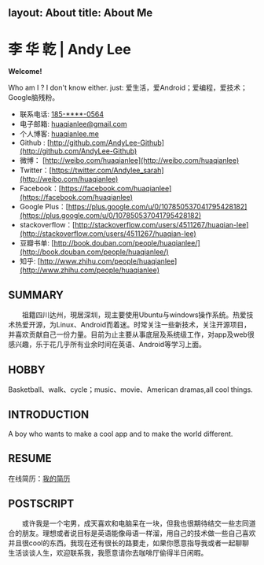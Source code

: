 layout: About
title: About Me
---
李 华 乾 | Andy Lee
=============

**Welcome!**

Who am I ? I don't know either. just: 爱生活，爱Android；爱编程，爱技术；Google脑残粉。

- 联系电话: [185-\****-0564](tel://180-\****-0564)
- 电子邮箱: <huaqianlee@gmail.com>
- 个人博客: [huaqianlee.me](http://huaqianlee.me)
- Github : [http://github.com/AndyLee-Github](http://github.com/AndyLee-Github)
- 微博： [http://weibo.com/huaqianlee](http://weibo.com/huaqianlee)
- Twitter：[https://twitter.com/Andylee_sarah](http://weibo.com/huaqianlee)
- Facebook：[https://facebook.com/huaqianlee](https://facebook.com/huaqianlee)
- Google Plus：[https://plus.google.com/u/0/107850537041795428182](https://plus.google.com/u/0/107850537041795428182)
- stackoverflow：[http://stackoverflow.com/users/4511267/huaqian-lee](http://stackoverflow.com/users/4511267/huaqian-lee)
- 豆瓣书单: [http://book.douban.com/people/huaqianlee/](http://book.douban.com/people/huaqianlee/)
- 知乎:  [http://www.zhihu.com/people/huaqianlee](http://www.zhihu.com/people/huaqianlee)


SUMMARY
-------

　　祖籍四川达州，現居深圳，现主要使用Ubuntu与windows操作系统。热爱技术热爱开源，为Linux、Android而着迷。时常关注一些新技术，关注开源项目，并喜欢贡献自己一份力量。目前为止主要从事底层及系统级工作，对app及web很感兴趣，乐于花几乎所有业余时间在英语、Android等学习上面。

HOBBY
-------
Basketball、walk、cycle；music、movie、American dramas,all cool things.

INTRODUCTION
------------------

A boy who wants to make a cool app and to make the world different. 

RESUME
------------------
在线简历：[我的简历](../resume.html)

POSTSCRIPT
------------------
　　或许我是一个宅男，成天喜欢和电脑呆在一块，但我也很期待结交一些志同道合的朋友。理想或者说目标是英语能像母语一样溜，用自己的技术做一些自己喜欢并且很cool的东西。我现在还有很长的路要走，如果你愿意指导我或者一起聊聊生活谈谈人生，欢迎联系我，我愿意请你去咖啡厅偷得半日闲暇。